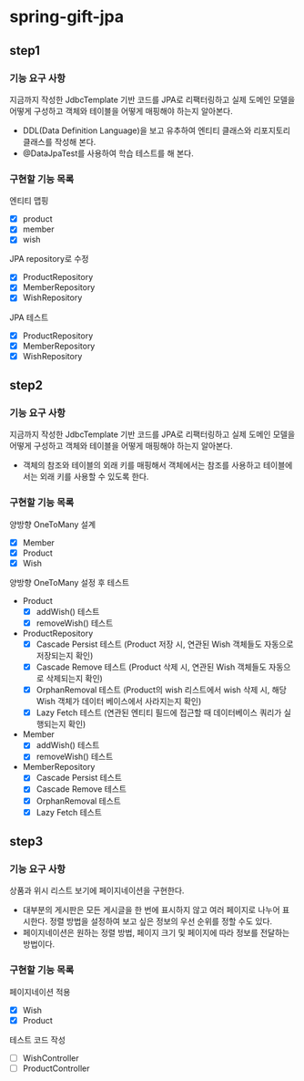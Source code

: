 # spring-gift-jpa

## step1
### 기능 요구 사항
지금까지 작성한 JdbcTemplate 기반 코드를 JPA로 리팩터링하고 실제 도메인 모델을 어떻게 구성하고 객체와 테이블을 어떻게 매핑해야 하는지 알아본다.
- DDL(Data Definition Language)을 보고 유추하여 엔티티 클래스와 리포지토리 클래스를 작성해 본다.
- @DataJpaTest를 사용하여 학습 테스트를 해 본다.

### 구현할 기능 목록
엔티티 맵핑
- [X] product
- [X] member
- [X] wish

JPA repository로 수정
- [X] ProductRepository
- [X] MemberRepository
- [X] WishRepository

JPA 테스트
- [X] ProductRepository
- [X] MemberRepository
- [X] WishRepository

## step2
### 기능 요구 사항
지금까지 작성한 JdbcTemplate 기반 코드를 JPA로 리팩터링하고 실제 도메인 모델을 어떻게 구성하고 객체와 테이블을 어떻게 매핑해야 하는지 알아본다.
- 객체의 참조와 테이블의 외래 키를 매핑해서 객체에서는 참조를 사용하고 테이블에서는 외래 키를 사용할 수 있도록 한다.

### 구현할 기능 목록
양방향 OneToMany 설계
- [X] Member
- [X] Product
- [X] Wish

양방향 OneToMany 설정 후 테스트
- Product
  - [X] addWish() 테스트
  - [X] removeWish() 테스트

- ProductRepository
  - [X] Cascade Persist 테스트 (Product 저장 시, 연관된 Wish 객체들도 자동으로 저장되는지 확인)
  - [X] Cascade Remove 테스트 (Product 삭제 시, 연관된 Wish 객체들도 자동으로 삭제되는지 확인)
  - [X] OrphanRemoval 테스트 (Product의 wish 리스트에서 wish 삭제 시, 해당 Wish 객체가 데이터 베이스에서 사라지는지 확인)
  - [X] Lazy Fetch 테스트 (연관된 엔티티 필드에 접근할 때 데이터베이스 쿼리가 실행되는지 확인)

- Member
  - [X] addWish() 테스트
  - [X] removeWish() 테스트

- MemberRepository
  - [X] Cascade Persist 테스트
  - [X] Cascade Remove 테스트
  - [X] OrphanRemoval 테스트
  - [X] Lazy Fetch 테스트

## step3
### 기능 요구 사항
상품과 위시 리스트 보기에 페이지네이션을 구현한다.
- 대부분의 게시판은 모든 게시글을 한 번에 표시하지 않고 여러 페이지로 나누어 표시한다. 정렬 방법을 설정하여 보고 싶은 정보의 우선 순위를 정할 수도 있다.
- 페이지네이션은 원하는 정렬 방법, 페이지 크기 및 페이지에 따라 정보를 전달하는 방법이다.

### 구현할 기능 목록
페이지네이션 적용
- [X] Wish
- [X] Product

테스트 코드 작성
- [ ] WishController
- [ ] ProductController